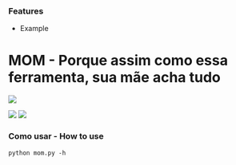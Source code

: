 ### Features

- Example

# MOM - Porque assim como essa ferramenta, sua mãe acha tudo

![](https://raw.githubusercontent.com/Willianjesusdasilva/mom/main/assets/logo.png)

![](https://img.shields.io/badge/Python-v3.7-blue) ![](https://img.shields.io/badge/Status-BETA-purple)

### Como usar - How to use

`python mom.py -h`
